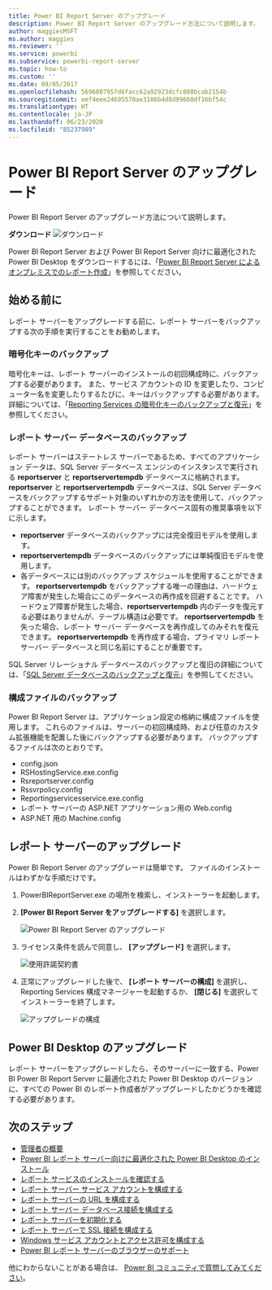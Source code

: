 ```yaml
---
title: Power BI Report Server のアップグレード
description: Power BI Report Server のアップグレード方法について説明します。
author: maggiesMSFT
ms.author: maggies
ms.reviewer: ''
ms.service: powerbi
ms.subservice: powerbi-report-server
ms.topic: how-to
ms.custom: ''
ms.date: 09/05/2017
ms.openlocfilehash: 5696807957d6facc62a92923dcfc888bcab2154b
ms.sourcegitcommit: eef4eee24695570ae3186b4d8d99660df16bf54c
ms.translationtype: HT
ms.contentlocale: ja-JP
ms.lasthandoff: 06/23/2020
ms.locfileid: "85237989"
---
```

# <a name="upgrade-power-bi-report-server"></a>Power BI Report Server のアップグレード

Power BI Report Server のアップグレード方法について説明します。

 **ダウンロード** ![ダウンロード](media/upgrade/download.png "ダウンロード")

Power BI Report Server および Power BI Report Server 向けに最適化された Power BI Desktop をダウンロードするには、「[Power BI Report Server によるオンプレミスでのレポート作成](https://powerbi.microsoft.com/report-server/)」を参照してください。

## <a name="before-you-begin"></a>始める前に

レポート サーバーをアップグレードする前に、レポート サーバーをバックアップする次の手順を実行することをお勧めします。

### <a name="backing-up-the-encryption-keys"></a>暗号化キーのバックアップ

暗号化キーは、レポート サーバーのインストールの初回構成時に、バックアップする必要があります。 また、サービス アカウントの ID を変更したり、コンピューター名を変更したりするたびに、キーはバックアップする必要があります。 詳細については、「[Reporting Services の暗号化キーのバックアップと復元](https://docs.microsoft.com/sql/reporting-services/install-windows/ssrs-encryption-keys-back-up-and-restore-encryption-keys)」を参照してください。

### <a name="backing-up-the-report-server-databases"></a>レポート サーバー データベースのバックアップ

レポート サーバーはステートレス サーバーであるため、すべてのアプリケーション データは、SQL Server データベース エンジンのインスタンスで実行される **reportserver** と **reportservertempdb** データベースに格納されます。 **reportserver** と **reportservertempdb** データベースは、SQL Server データベースをバックアップするサポート対象のいずれかの方法を使用して、バックアップすることができます。 レポート サーバー データベース固有の推奨事項を以下に示します。

* **reportserver** データベースのバックアップには完全復旧モデルを使用します。
* **reportservertempdb** データベースのバックアップには単純復旧モデルを使用します。
* 各データベースには別のバックアップ スケジュールを使用することができます。 **reportservertempdb** をバックアップする唯一の理由は、ハードウェア障害が発生した場合にこのデータベースの再作成を回避することです。 ハードウェア障害が発生した場合、**reportservertempdb** 内のデータを復元する必要はありませんが、テーブル構造は必要です。 **reportservertempdb** を失った場合、レポート サーバー データベースを再作成してのみそれを復元できます。 **reportservertempdb** を再作成する場合、プライマリ レポート サーバー データベースと同じ名前にすることが重要です。

SQL Server リレーショナル データベースのバックアップと復旧の詳細については、「[SQL Server データベースのバックアップと復元](https://docs.microsoft.com/sql/relational-databases/backup-restore/back-up-and-restore-of-sql-server-databases)」を参照してください。

### <a name="backing-up-the-configuration-files"></a>構成ファイルのバックアップ

Power BI Report Server は、アプリケーション設定の格納に構成ファイルを使用します。 これらのファイルは、サーバーの初回構成時、および任意のカスタム拡張機能を配置した後にバックアップする必要があります。 バックアップするファイルは次のとおりです。

* config.json
* RSHostingService.exe.config
* Rsreportserver.config
* Rssvrpolicy.config
* Reportingservicesservice.exe.config
* レポート サーバーの ASP.NET アプリケーション用の Web.config
* ASP.NET 用の Machine.config

## <a name="upgrade-the-report-server"></a>レポート サーバーのアップグレード

Power BI Report Server のアップグレードは簡単です。 ファイルのインストールはわずかな手順だけです。

1. PowerBIReportServer.exe の場所を検索し、インストーラーを起動します。

2. **[Power BI Report Server をアップグレードする]** を選択します。

    ![Power BI Report Server のアップグレード](media/upgrade/reportserver-upgrade1.png "Power BI Report Server のアップグレード")

3. ライセンス条件を読んで同意し、 **[アップグレード]** を選択します。

    ![使用許諾契約書](media/upgrade/reportserver-upgrade-eula.png "使用許諾契約書")

4. 正常にアップグレードした後で、 **[レポート サーバーの構成]** を選択し、Reporting Services 構成マネージャーを起動するか、 **[閉じる]** を選択してインストーラーを終了します。

    ![アップグレードの構成](media/upgrade/reportserver-upgrade-configure.png)

## <a name="upgrade-power-bi-desktop"></a>Power BI Desktop のアップグレード

レポート サーバーをアップグレードしたら、そのサーバーに一致する、Power BI Power BI Report Server に最適化された Power BI Desktop のバージョンに、すべての Power BI のレポート作成者がアップグレードしたかどうかを確認する必要があります。

## <a name="next-steps"></a>次のステップ

* [管理者の概要](admin-handbook-overview.md)  
* [Power BI レポート サーバー向けに最適化された Power BI Desktop のインストール](install-powerbi-desktop.md)  
* [レポート サービスのインストールを確認する](https://docs.microsoft.com/sql/reporting-services/install-windows/verify-a-reporting-services-installation)  
* [レポート サーバー サービス アカウントを構成する](https://docs.microsoft.com/sql/reporting-services/install-windows/configure-the-report-server-service-account-ssrs-configuration-manager)  
* [レポート サーバーの URL を構成する](https://docs.microsoft.com/sql/reporting-services/install-windows/configure-report-server-urls-ssrs-configuration-manager)  
* [レポート サーバー データベース接続を構成する](https://docs.microsoft.com/sql/reporting-services/install-windows/configure-a-report-server-database-connection-ssrs-configuration-manager)  
* [レポート サーバーを初期化する](https://docs.microsoft.com/sql/reporting-services/install-windows/ssrs-encryption-keys-initialize-a-report-server)  
* [レポート サーバーで SSL 接続を構成する](https://docs.microsoft.com/sql/reporting-services/security/configure-ssl-connections-on-a-native-mode-report-server)  
* [Windows サービス アカウントとアクセス許可を構成する](https://docs.microsoft.com/sql/database-engine/configure-windows/configure-windows-service-accounts-and-permissions)  
* [Power BI レポート サーバーのブラウザーのサポート](browser-support.md)

他にわからないことがある場合は、 [Power BI コミュニティで質問してみてください](https://community.powerbi.com/)。